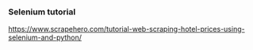 ### Selenium tutorial
https://www.scrapehero.com/tutorial-web-scraping-hotel-prices-using-selenium-and-python/

###
